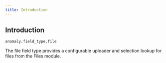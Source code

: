 ```yaml
---
title: Introduction
---
```


## Introduction

`anomaly.field_type.file`

The file field type provides a configurable uploader and selection lookup for files from the Files module.
